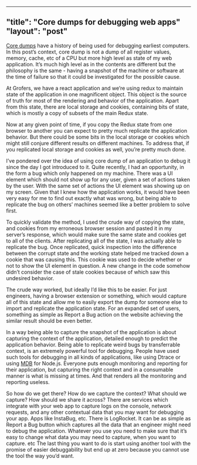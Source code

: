 -------
"title": "Core dumps for debugging web apps"
"layout": "post"
-------

[Core dumps](https://en.wikipedia.org/wiki/Core_dump) have a history of being used for debugging earliest computers. In this post’s context, core dump is not a dump of all register values, memory, cache, etc of a CPU but more high level as state of my web application. It’s much high level as in the contents are different but the philosophy is the same - having a snapshot of the machine or software at the time of failure so that it could be investigated for the possible cause.

At Grofers, we have a react application and we’re using redux to maintain state of the application in one magnificent object. This object is the source of truth for most of the rendering and behavior of the application. Apart from this state, there are local storage and cookies, containing bits of state, which is mostly a copy of subsets of the main Redux state.

Now at any given point of time, if you copy the Redux state from one browser to another you can expect to pretty much replicate the application behavior. But there could be some bits in the local storage or cookies which might still conjure different results on different machines. To address that, if you replicated local storage and cookies as well, you’re pretty much done.

I’ve pondered over the idea of using core dump of an application to debug it since the day I got introduced to it. Quite recently, I had an opportunity, in the form a bug which only happened on my machine. There was a UI element which should not show up for any user, given a set of actions taken by the user. With the same set of actions the UI element was showing up on my screen. Given that I knew how the application works, it would have been very easy for me to find out exactly what was wrong, but being able to replicate the bug on others’ machines seemed like a better problem to solve first.

To quickly validate the method, I used the crude way of copying the state, and cookies from my erroneous browser session and pasted it in my server’s response, which would make sure the same state and cookies get to all of the clients. After replicating all of the state, I was actually able to replicate the bug. Once replicated, quick inspection into the difference between the corrupt state and the working state helped me tracked down a cookie that was causing this. This cookie was used to decide whether or not to show the UI element in question. A new change in the code somehow didn’t consider the case of stale cookies because of which saw this undesired behavior.

The crude way worked, but ideally I’d like this to be easier. For just engineers, having a browser extension or something, which would capture all of this state and allow me to easily export the dump for someone else to import and replicate the application state. For an expanded set of users, something as simple as Report a Bug action on the website achieving the similar result should be even better.

In a way being able to capture the snapshot of the application is about capturing the context of the application, detailed enough to predict the application behavior. Being able to replicate weird bugs by transferrable context, is an extremely powerful tool for debugging. People have used such tools for debugging in all kinds of applications, like using Dtrace or using [MDB](https://www.joyent.com/blog/mdb-and-node-js) for Node.js. Everyone puts enough monitoring and reporting for their application, but capturing the right context and in a consumable manner is what is missing at times. And that renders all the monitoring and reporting useless.
 
So how do we get there? How do we capture the context? What should we capture? How should we share it across? There are services which integrate with your web app to capture logs on the console, network requests, and any other contextual data that you may want for debugging your app. Apps like InstaBug, etc. There is LogRocket. It can be as simple as Report a Bug button which captures all the data that an engineer might need to debug the application. Whatever you use you need to make sure that it’s easy to change what data you may need to capture, when you want to capture. etc The last thing you want to do is start using another tool with the promise of easier debuggability but end up at zero because you cannot use the tool the way you’d want.

